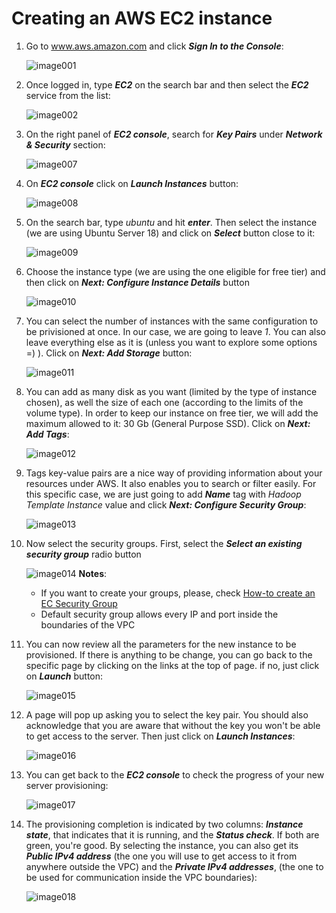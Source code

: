 # Creating an AWS EC2 instance

1. Go to www.aws.amazon.com and click ***Sign In to the Console***:<p>
![image001](https://user-images.githubusercontent.com/7594950/107854721-e1533180-6deb-11eb-9f01-7d4ba36d8460.png)

2. Once logged in, type ***EC2*** on the search bar and then select the ***EC2*** service from the list:<p>
![image002](https://user-images.githubusercontent.com/7594950/107884694-6dd12300-6ec4-11eb-8186-2119fff76b49.png)

3. On the right panel of ***EC2 console***, search for ***Key Pairs*** under ***Network & Security*** section:<p>
![image007](https://user-images.githubusercontent.com/7594950/107884971-a9b8b800-6ec5-11eb-84b2-66bb3ca67935.png)

4. On ***EC2 console*** click on ***Launch Instances*** button:<p>
![image008](https://user-images.githubusercontent.com/7594950/107884976-b0472f80-6ec5-11eb-92fb-6c3e71b2be44.png)

5. On the search bar, type *ubuntu* and hit ***enter***. Then select the instance (we are using Ubuntu Server 18) and click on ***Select*** button close to it:<p>
![image009](https://user-images.githubusercontent.com/7594950/107884986-b9d09780-6ec5-11eb-8ac1-f3c85a34a369.png)

6. Choose the instance type (we are using the one eligible for free tier) and then click on ***Next: Configure Instance Details*** button<p>
![image010](https://user-images.githubusercontent.com/7594950/107884999-c228d280-6ec5-11eb-9410-af0af99b99bd.png)

7. You can select the number of instances with the same configuration to be privisioned at once. In our case, we are going to leave *1*. You can also leave everything else as it is (unless you want to explore some options =) ). Click on ***Next: Add Storage*** button:<p>
![image011](https://user-images.githubusercontent.com/7594950/107885007-ca810d80-6ec5-11eb-9d9c-523f7df1d565.png)

8. You can add as many disk as you want (limited by the type of instance chosen), as well the size of each one (according to the limits of the volume type). In order to keep our instance on free tier, we will add the maximum allowed to it: 30 Gb (General Purpose SSD). Click on ***Next: Add Tags***:<p>
![image012](https://user-images.githubusercontent.com/7594950/107885008-d240b200-6ec5-11eb-86fd-074912a6c26f.png)

9. Tags key-value pairs are a nice way of providing information about your resources under AWS. It also enables you to search or filter easily. For this specific case, we are just going to add ***Name*** tag with *Hadoop Template Instance* value and click ***Next: Configure Security Group***:<p>
![image013](https://user-images.githubusercontent.com/7594950/107885021-dd93dd80-6ec5-11eb-858e-3292167b19fd.png)

10. Now select the security groups. First, select the ***Select an existing security group*** radio button<p>
![image014](https://user-images.githubusercontent.com/7594950/107885031-e684af00-6ec5-11eb-8c6f-13f6275904f5.png)
    **Notes**:
    * If you want to create your groups, please, check [How-to create an EC Security Group](create_ec2_security_group.md)
    * Default security group allows every IP and port inside the boundaries of the VPC 

11. You can now review all the parameters for the new instance to be provisioned. If there is anything to be change, you can go back to the specific page by clicking on the links at the top of page. if no, just click on ***Launch*** button:<p>
![image015](https://user-images.githubusercontent.com/7594950/107885043-f13f4400-6ec5-11eb-955e-3cfe31104c40.png)

12. A page will pop up asking you to select the key pair. You should also acknowledge that you are aware that without the key you won't be able to get access to the server. Then just click on ***Launch Instances***:<p>
![image016](https://user-images.githubusercontent.com/7594950/107885048-f8fee880-6ec5-11eb-98dc-132d75a6ddc9.png)

13. You can get back to the ***EC2 console*** to check the progress of your new server provisioning:<p>
![image017](https://user-images.githubusercontent.com/7594950/107885059-02885080-6ec6-11eb-97c3-68338ef71dd1.png)

14. The provisioning completion is indicated by two columns: ***Instance state***, that indicates that it is running, and the ***Status check***. If both are green, you're good. By selecting the instance, you can also get its ***Public IPv4 address*** (the one you will use to get access to it from anywhere outside the VPC) and the ***Private IPv4 addresses***, (the one to be used for communication inside the VPC boundaries):<p>
![image018](https://user-images.githubusercontent.com/7594950/107885064-09af5e80-6ec6-11eb-9079-d955b09085c2.png)
